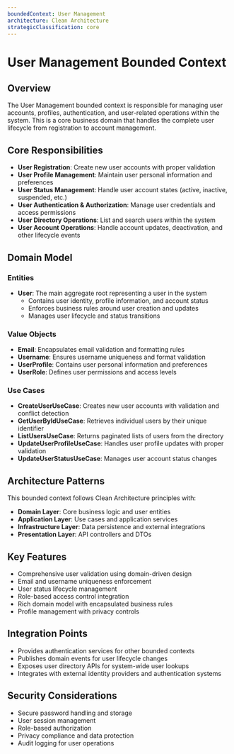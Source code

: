```yaml
---
boundedContext: User Management
architecture: Clean Architecture
strategicClassification: core
---
```

# User Management Bounded Context

## Overview
The User Management bounded context is responsible for managing user accounts, profiles, authentication, and user-related operations within the system. This is a core business domain that handles the complete user lifecycle from registration to account management.

## Core Responsibilities
- **User Registration**: Create new user accounts with proper validation
- **User Profile Management**: Maintain user personal information and preferences
- **User Status Management**: Handle user account states (active, inactive, suspended, etc.)
- **User Authentication & Authorization**: Manage user credentials and access permissions
- **User Directory Operations**: List and search users within the system
- **User Account Operations**: Handle account updates, deactivation, and other lifecycle events

## Domain Model

### Entities
- **User**: The main aggregate root representing a user in the system
  - Contains user identity, profile information, and account status
  - Enforces business rules around user creation and updates
  - Manages user lifecycle and status transitions

### Value Objects
- **Email**: Encapsulates email validation and formatting rules
- **Username**: Ensures username uniqueness and format validation
- **UserProfile**: Contains user personal information and preferences
- **UserRole**: Defines user permissions and access levels

### Use Cases
- **CreateUserUseCase**: Creates new user accounts with validation and conflict detection
- **GetUserByIdUseCase**: Retrieves individual users by their unique identifier
- **ListUsersUseCase**: Returns paginated lists of users from the directory
- **UpdateUserProfileUseCase**: Handles user profile updates with proper validation
- **UpdateUserStatusUseCase**: Manages user account status changes

## Architecture Patterns
This bounded context follows Clean Architecture principles with:
- **Domain Layer**: Core business logic and user entities
- **Application Layer**: Use cases and application services
- **Infrastructure Layer**: Data persistence and external integrations
- **Presentation Layer**: API controllers and DTOs

## Key Features
- Comprehensive user validation using domain-driven design
- Email and username uniqueness enforcement
- User status lifecycle management
- Role-based access control integration
- Rich domain model with encapsulated business rules
- Profile management with privacy controls

## Integration Points
- Provides authentication services for other bounded contexts
- Publishes domain events for user lifecycle changes
- Exposes user directory APIs for system-wide user lookups
- Integrates with external identity providers and authentication systems

## Security Considerations
- Secure password handling and storage
- User session management
- Role-based authorization
- Privacy compliance and data protection
- Audit logging for user operations